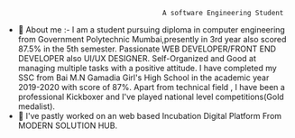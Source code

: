                                            A software Engineering Student

- 👋 About me :- I am a student pursuing diploma in computer engineering from Government Polytechnic Mumbai,presently in 3rd year also scored 87.5% in the 5th semester.  Passionate WEB DEVELOPER/FRONT END DEVELOPER also UI/UX DESIGNER. Self-Organized and Good at managing multiple tasks with a positive attitude. I have completed my SSC from Bai M.N Gamadia Girl's High School in the academic year 2019-2020 with score of 87%. Apart from technical field , I have been a professional Kickboxer and I've played national level competitions(Gold medalist).
- 🔭 I've pastly worked on an web based Incubation Digital Platform From MODERN SOLUTION HUB.
